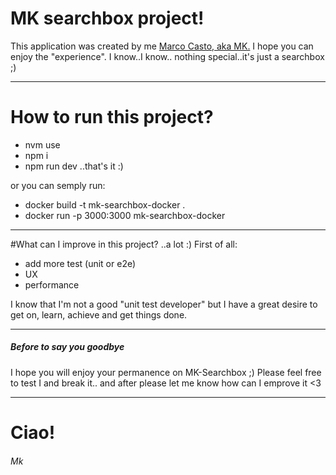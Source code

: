 # MK searchbox project!

This application was created by me [Marco Casto, aka MK.](https://www.linkedin.com/in/marco-casto/)
I hope you can enjoy the "experience".
I know..I know.. nothing special..it's just a searchbox ;)

---

# How to run this project?

- nvm use
- npm i
- npm run dev
  ..that's it :)

or you can semply run:

- docker build -t mk-searchbox-docker .
- docker run -p 3000:3000 mk-searchbox-docker

---

#What can I improve in this project?
..a lot :)
First of all:

- add more test (unit or e2e)
- UX
- performance

I know that I'm not a good "unit test developer" but I have a great desire to get on, learn, achieve and get things done.

---

##### Before to say you goodbye

I hope you will enjoy your permanence on MK-Searchbox ;)
Please feel free to test I and break it.. and after please let me know how can I emprove it <3

---

# Ciao!

###### Mk
